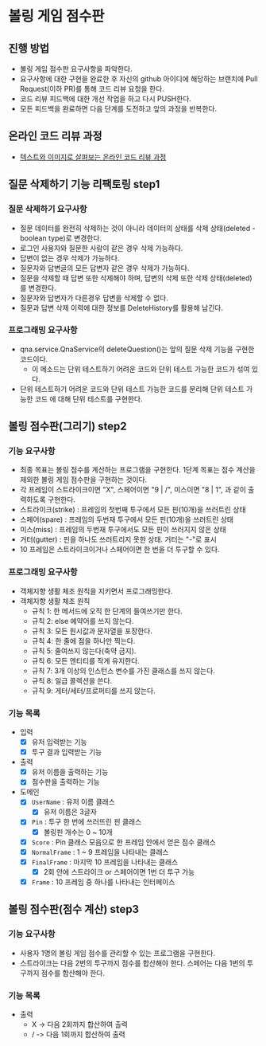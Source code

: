 # 볼링 게임 점수판
## 진행 방법
* 볼링 게임 점수판 요구사항을 파악한다.
* 요구사항에 대한 구현을 완료한 후 자신의 github 아이디에 해당하는 브랜치에 Pull Request(이하 PR)를 통해 코드 리뷰 요청을 한다.
* 코드 리뷰 피드백에 대한 개선 작업을 하고 다시 PUSH한다.
* 모든 피드백을 완료하면 다음 단계를 도전하고 앞의 과정을 반복한다.

## 온라인 코드 리뷰 과정
* [텍스트와 이미지로 살펴보는 온라인 코드 리뷰 과정](https://github.com/next-step/nextstep-docs/tree/master/codereview)

## 질문 삭제하기 기능 리팩토링 step1
### 질문 삭제하기 요구사항
* 질문 데이터를 완전히 삭제하는 것이 아니라 데이터의 상태를 삭제 상태(deleted - boolean type)로 변경한다. 
* 로그인 사용자와 질문한 사람이 같은 경우 삭제 가능하다. 
* 답변이 없는 경우 삭제가 가능하다. 
* 질문자와 답변글의 모든 답변자 같은 경우 삭제가 가능하다. 
* 질문을 삭제할 때 답변 또한 삭제해야 하며, 답변의 삭제 또한 삭제 상태(deleted)를 변경한다. 
* 질문자와 답변자가 다른경우 답변을 삭제할 수 없다. 
* 질문과 답변 삭제 이력에 대한 정보를 DeleteHistory를 활용해 남긴다.

### 프로그래밍 요구사항
* qna.service.QnaService의 deleteQuestion()는 앞의 질문 삭제 기능을 구현한 코드이다.
  * 이 메소드는 단위 테스트하기 어려운 코드와 단위 테스트 가능한 코드가 섞여 있다. 
* 단위 테스트하기 어려운 코드와 단위 테스트 가능한 코드를 분리해 단위 테스트 가능한 코드 에 대해 단위 테스트를 구현한다.

## 볼링 점수판(그리기) step2
### 기능 요구사항
* 최종 목표는 볼링 점수를 계산하는 프로그램을 구현한다. 1단계 목표는 점수 계산을 제외한 볼링 게임 점수판을 구현하는 것이다.
* 각 프레임이 스트라이크이면 "X", 스페어이면 "9 | /", 미스이면 "8 | 1", 과 같이 출력하도록 구현한다.
* 스트라이크(strike) : 프레임의 첫번째 투구에서 모든 핀(10개)을 쓰러트린 상태
* 스페어(spare) : 프레임의 두번재 투구에서 모든 핀(10개)을 쓰러트린 상태
* 미스(miss) : 프레임의 두번재 투구에서도 모든 핀이 쓰러지지 않은 상태
* 거터(gutter) : 핀을 하나도 쓰러트리지 못한 상태. 거터는 "-"로 표시
* 10 프레임은 스트라이크이거나 스페어이면 한 번을 더 투구할 수 있다.

### 프로그래밍 요구사항
* 객체지향 생활 체조 원칙을 지키면서 프로그래밍한다.
* 객체지향 생활 체조 원칙
  * 규칙 1: 한 메서드에 오직 한 단계의 들여쓰기만 한다.
  * 규칙 2: else 예약어를 쓰지 않는다.
  * 규칙 3: 모든 원시값과 문자열을 포장한다.
  * 규칙 4: 한 줄에 점을 하나만 찍는다.
  * 규칙 5: 줄여쓰지 않는다(축약 금지).
  * 규칙 6: 모든 엔티티를 작게 유지한다.
  * 규칙 7: 3개 이상의 인스턴스 변수를 가진 클래스를 쓰지 않는다.
  * 규칙 8: 일급 콜렉션을 쓴다.
  * 규칙 9: 게터/세터/프로퍼티를 쓰지 않는다.

### 기능 목록
* 입력
  * [x] 유저 입력받는 기능
  * [x] 투구 결과 입력받는 기능
* 출력
  * [x] 유저 이름을 출력하는 기능
  * [x] 점수판을 출력하는 기능
* 도메인
  * [x] `UserName` : 유저 이름 클래스
    * [x] 유저 이름은 3글자
  * [x] `Pin` : 투구 한 번에 쓰러뜨린 핀 클래스
    * [x] 볼링핀 개수는 0 ~ 10개
  * [x] `Score` : Pin 클래스 모음으로 한 프레임 안에서 얻은 점수 클래스
  * [x] `NormalFrame` : 1 ~ 9 프레임을 나타내는 클래스
  * [x] `FinalFrame` : 마지막 10 프레임을 나타내는 클래스
    * [x] 2회 안에 스트라이크 or 스페어이면 1번 더 투구 가능
  * [x] `Frame` : 10 프레임 중 하나를 나타내는 인터페이스

## 볼링 점수판(점수 계산) step3
### 기능 요구사항
* 사용자 1명의 볼링 게임 점수를 관리할 수 있는 프로그램을 구현한다.
* 스트라이크는 다음 2번의 투구까지 점수를 합산해야 한다. 스페어는 다음 1번의 투구까지 점수를 합산해야 한다.

### 기능 목록
* 출력
  * X -> 다음 2회까지 합산하여 출력
  * / -> 다음 1회까지 합산하여 출력
